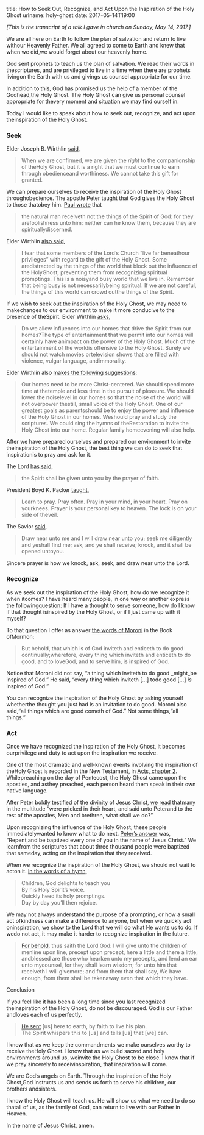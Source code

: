 title: How to Seek Out, Recognize, and Act Upon the Inspiration of the Holy Ghost
urlname: holy-ghost
date: 2017-05-14T19:00

_\[This is the transcript of a talk I gave in church on Sunday, May 14, 2017.\]_

We are all here on Earth to follow the plan of salvation and return to live withour Heavenly Father. We all agreed to come to Earth and knew that when we did,we would forget about our heavenly home.

God sent prophets to teach us the plan of salvation. We read their words in thescriptures, and are privileged to live in a time when there are prophets livingon the Earth with us and givings us counsel appropriate for our time.

In addition to this, God has promised us the help of a member of the Godhead,the Holy Ghost. The Holy Ghost can give us personal counsel appropriate for thevery moment and situation we may find ourself in.

Today I would like to speak about how to seek out, recognize, and act upon theinspiration of the Holy Ghost.

<h3 id="seek">Seek</h3>

Elder Joseph B. Wirthlin [said](https://www.lds.org/general-conference/2003/04/the-unspeakable-gift),

>  
> When we are confirmed, we are given the _right_ to the companionship of theHoly Ghost, but it is a right that we must continue to earn through obedienceand worthiness. We cannot take this gift for granted.
> 

We can prepare ourselves to receive the inspiration of the Holy Ghost throughobedience. The apostle Peter taught that God gives the Holy Ghost to those thatobey him. [Paul wrote](https://www.lds.org/scriptures/nt/1-cor/2.14#14) that

>  
> the natural man receiveth not the things of the Spirit of God: for they arefoolishness unto him: neither can he know them, because they are spirituallydiscerned.
> 

Elder Wirthlin [also said](https://www.lds.org/general-conference/2003/04/the-unspeakable-gift),

>  
> I fear that some members of the Lord&#x02bc;s Church &ldquo;live far beneathour privileges&rdquo; with regard to the gift of the Holy Ghost. Some aredistracted by the things of the world that block out the influence of the HolyGhost, preventing them from recognizing spiritual promptings. This is a noisyand busy world that we live in. Remember that being busy is not necessarilybeing spiritual. If we are not careful, the things of this world can crowd outthe things of the Spirit.
> 

If we wish to seek out the inspiration of the Holy Ghost, we may need to makechanges to our environment to make it more conducive to the presence of theSpirit. Elder Wirthlin [asks](https://www.lds.org/general-conference/2003/04/the-unspeakable-gift),

>  
> Do we allow influences into our homes that drive the Spirit from our homes?The type of entertainment that we permit into our homes will certainly have animpact on the power of the Holy Ghost. Much of the entertainment of the worldis offensive to the Holy Ghost. Surely we should not watch movies ortelevision shows that are filled with violence, vulgar language, andimmorality.
> 

Elder Wirthlin also [makes the following suggestions](https://www.lds.org/general-conference/2003/04/the-unspeakable-gift):

>  
> Our homes need to be more Christ-centered. We should spend more time at thetemple and less time in the pursuit of pleasure. We should lower the noiselevel in our homes so that the noise of the world will not overpower thestill, small voice of the Holy Ghost. One of our greatest goals as parentsshould be to enjoy the power and influence of the Holy Ghost in our homes. Weshould pray and study the scriptures. We could sing the hymns of theRestoration to invite the Holy Ghost into our home. Regular family homeevening will also help.
> 

After we have prepared ourselves and prepared our environment to invite theinspiration of the Holy Ghost, the best thing we can do to seek that inspirationis to pray and ask for it.

The Lord [has said](https://www.lds.org/scriptures/dc-testament/dc/42.14#14),

>  
> the Spirit shall be given unto you by the prayer of faith.
> 

President Boyd K. Packer [taught](https://www.lds.org/general-conference/2009/10/prayer-and-promptings),

>  
> Learn to pray. Pray often. Pray in your mind, in your heart. Pray on yourknees. Prayer is your personal key to heaven. The lock is on your side of theveil.
> 

The Savior [said](https://www.lds.org/scriptures/dc-testament/dc/88.63#63),

>  
> Draw near unto me and I will draw near unto you; seek me diligently and yeshall find me; ask, and ye shall receive; knock, and it shall be opened untoyou.
> 

Sincere prayer is how we knock, ask, seek, and draw near unto the Lord.

<h3 id="recognize">Recognize</h3>

As we seek out the inspiration of the Holy Ghost, how do we recognize it when itcomes? I have heard many people, in one way or another express the followingquestion: If I have a thought to serve someone, how do I know if that thought isinspired by the Holy Ghost, or if I just came up with it myself?

To that question I offer as answer [the words of Moroni](https://www.lds.org/scriptures/bofm/moro/7.13#13) in the Book ofMormon:

>  
> But behold, that which is of God inviteth and enticeth to do good continually;wherefore, every thing which inviteth and enticeth to do good, and to loveGod, and to serve him, is inspired of God.
> 

Notice that Moroni did not say, &ldquo;a thing which inviteth to do good _might_be inspired of God.&rdquo; He said, &ldquo;every thing which inviteth \[&hellip;\] todo good \[&hellip;\] _is_ inspired of God.&rdquo;

You can recognize the inspiration of the Holy Ghost by asking yourself whetherthe thought you just had is an invitation to do good. Moroni also said,&ldquo;all things which are good cometh of God.&rdquo; Not some things,&ldquo;all things.&rdquo;

<h3 id="act">Act</h3>

Once we have recognized the inspiration of the Holy Ghost, it becomes ourprivilege and duty to act upon the inspiration we receive.

One of the most dramatic and well-known events involving the inspiration of theHoly Ghost is recorded in the New Testament, in [Acts, chapter 2](https://www.lds.org/scriptures/nt/acts/2). Whilepreaching on the day of Pentecost, the Holy Ghost came upon the apostles, and asthey preached, each person heard them speak in their own native language.

After Peter boldly testified of the divinity of Jesus Christ, [we read](https://www.lds.org/scriptures/nt/acts/2.37#37) thatmany in the multitude &ldquo;were pricked in their heart, and said unto Peterand to the rest of the apostles, Men and brethren, what shall we do?&rdquo;

Upon recognizing the influence of the Holy Ghost, these people immediatelywanted to know what to do next. [Peter&#x02bc;s answer](https://www.lds.org/scriptures/nt/acts/2.38#38) was, &ldquo;Repent,and be baptized every one of you in the name of Jesus Christ.&rdquo; We learnfrom the scriptures that about three thousand people were baptized that sameday, acting on the inspiration that they received.

When we recognize the inspiration of the Holy Ghost, we should not wait to acton it. [In the words of a hymn](https://www.lds.org/music/text/hymns/dearest-children-god-is-near-you),

>  
> Children, God delights to teach you  
> By his Holy Spirit&#x02bc;s voice.  
> Quickly heed its holy promptings.  
> Day by day you&#x02bc;ll then rejoice.
> 

We may not always understand the purpose of a prompting, or how a small act ofkindness can make a difference to anyone, but when we quickly act oninspiration, we show to the Lord that we will do what He wants us to do. If wedo not act, it may make it harder to recognize inspiration in the future.

>  
> [For behold](https://www.lds.org/scriptures/bofm/2-ne/28.30#30), thus saith the Lord God: I will give unto the children of menline upon line, precept upon precept, here a little and there a little; andblessed are those who hearken unto my precepts, and lend an ear unto mycounsel, for they shall learn wisdom; for unto him that receiveth I will givemore; and from them that shall say, We have enough, from them shall be takenaway even that which they have.
> 

Conclusion

If you feel like it has been a long time since you last recognized theinspiration of the Holy Ghost, do not be discouraged. God is our Father andloves each of us perfectly.

>  
> [He sent](https://www.lds.org/music/text/hymns/i-know-my-father-lives) \[us\] here to earth, by faith to live his plan.  
> The Spirit whispers this to \[us\] and tells \[us\] that \[we\] can.
> 

I know that as we keep the commandments we make ourselves worthy to receive theHoly Ghost. I know that as we bulid sacred and holy environments around us, weinvite the Holy Ghost to be close. I know that if we pray sincerely to receivinspiration, that inspiration will come.

We are God&#x02bc;s angels on Earth. Through the inspiration of the Holy Ghost,God instructs us and sends us forth to serve his children, our brothers andsisters.

I know the Holy Ghost will teach us. He will show us what we need to do so thatall of us, as the family of God, can return to live with our Father in Heaven.

In the name of Jesus Christ, amen.